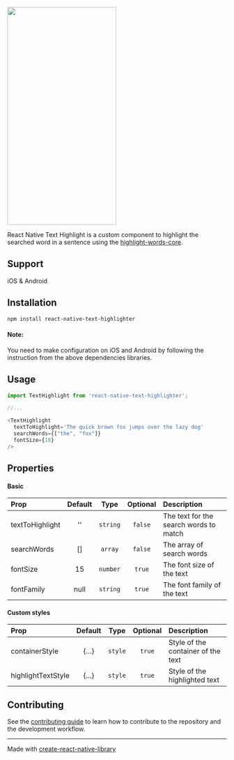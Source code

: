 <span><img src="https://user-images.githubusercontent.com/18114944/227136134-d90f2305-420a-40c0-8a0e-02007b055ba4.png" width="250" height="500" /></span>

React Native Text Highlight is a custom component to highlight the searched word in a sentence using the [highlight-words-core](https://github.com/bvaughn/highlight-words-core).

## Support
iOS & Android

## Installation

```sh
npm install react-native-text-highlighter
```

#### Note:
You need to make configuration on iOS and Android by following the instruction from the above dependencies libraries.

## Usage

```js
import TextHighlight from 'react-native-text-highlighter';

//...

<TextHighlight
  textToHighlight='The quick brown fox jumps over the lazy dog'
  searchWords={["the", "fox"]}
  fontSize={18}
/>

```
## Properties
#### Basic
| Prop               |    Default    |       Type       |  Optional  | Description                                       |
| :----------------- | :-----------: | :--------------: | :--------: | :------------------------------------------------ |
| textToHighlight    |      ''       |     `string`     |   `false`  | The text for the search words to match            |
| searchWords        |      []       |     `array`      |   `false`  | The array of search words                         |
| fontSize           |       15      |     `number`     |   `true`   | The font size of the text                         |
| fontFamily         |      null     |     `string`     |   `true`   | The font family of the text                       |

#### Custom styles

| Prop                  |    Default    |   Type    |  Optional  | Description                                         |
| :-------------------- | :-----------: | :-------: | :--------: | :-------------------------------------------------- |
| containerStyle        |     {...}     |  `style`  |   `true`   | Style of the container of the text                  |
| highlightTextStyle    |     {...}     |  `style`  |   `true`   | Style of the highlighted text                       |


## Contributing

See the [contributing guide](CONTRIBUTING.md) to learn how to contribute to the repository and the development workflow.

---

Made with [create-react-native-library](https://github.com/callstack/react-native-builder-bob)
